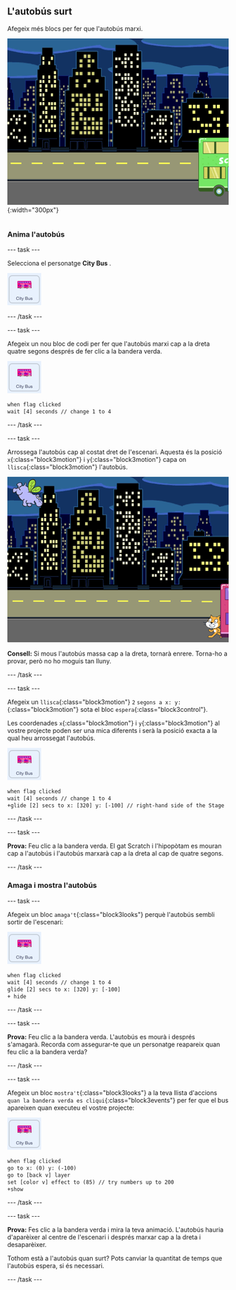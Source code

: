 ## L'autobús surt

<div style="display: flex; flex-wrap: wrap">
<div style="flex-basis: 200px; flex-grow: 1; margin-right: 15px;">
Afegeix més blocs per fer que l'autobús marxi.
</div>
<div>

![L'escenari ens mostra que l'autobús s'ha mogut cap a la dreta.](images/bus-leaving.png){:width="300px"}

</div>
</div>

### Anima l'autobús

--- task ---

Selecciona el personatge **City Bus** .

![El personatge del 'City Bus'.](images/bus-sprite.png)

--- /task ---

--- task ---

Afegeix un nou bloc de codi per fer que l'autobús marxi cap a la dreta quatre segons després de fer clic a la bandera verda.

![El personatge del 'City Bus'.](images/bus-sprite.png)

```blocks3
when flag clicked 
wait [4] seconds // change 1 to 4
```

--- /task ---

--- task ---

Arrossega l'autobús cap al costat dret de l'escenari. Aquesta és la posició `x`{:class="block3motion"} i `y`{:class="block3motion"} capa on `llisca`{:class="block3motion"} l'autobús.

![](images/bus-right.png)

**Consell:** Si mous l'autobús massa cap a la dreta, tornarà enrere. Torna-ho a provar, però no ho moguis tan lluny.

--- /task ---

--- task ---

Afegeix un `llisca`{:class="block3motion"} `2` `segons a x: y:`{:class="block3motion"} sota el bloc `espera`{:class="block3control"}.

Les coordenades `x`{:class="block3motion"} i `y`{:class="block3motion"} al vostre projecte poden ser una mica diferents i serà la posició exacta a la qual heu arrossegat l'autobús.

![El personatge del 'City Bus'.](images/bus-sprite.png)

```blocks3
when flag clicked 
wait [4] seconds // change 1 to 4
+glide [2] secs to x: [320] y: [-100] // right-hand side of the Stage
```

--- /task ---

--- task ---

**Prova:** Feu clic a la bandera verda. El gat Scratch i l'hipopòtam es mouran cap a l'autobús i l'autobús marxarà cap a la dreta al cap de quatre segons.

--- /task ---

### Amaga i mostra l'autobús

--- task ---

Afegeix un bloc `amaga't`{:class="block3looks"} perquè l'autobús sembli sortir de l'escenari:

![El personatge del 'City Bus'.](images/bus-sprite.png)

```blocks3
when flag clicked 
wait [4] seconds // change 1 to 4
glide [2] secs to x: [320] y: [-100]
+ hide
```
--- /task ---

--- task ---

**Prova:** Feu clic a la bandera verda. L'autobús es mourà i després s'amagarà. Recorda com assegurar-te que un personatge reapareix quan feu clic a la bandera verda?

--- /task ---

--- task ---

Afegeix un bloc `mostra't`{:class="block3looks"} a la teva llista d'accions `quan la bandera verda es cliqui`{:class="block3events"} per fer que el bus apareixen quan executeu el vostre projecte:

![El personatge del 'City Bus'.](images/bus-sprite.png)

```blocks3
when flag clicked
go to x: (0) y: (-100)
go to [back v] layer
set [color v] effect to (85) // try numbers up to 200
+show
```

--- /task ---

--- task ---

**Prova:** Fes clic a la bandera verda i mira la teva animació. L'autobús hauria d'aparèixer al centre de l'escenari i després marxar cap a la dreta i desaparèixer.

Tothom està a l'autobús quan surt? Pots canviar la quantitat de temps que l'autobús espera, si és necessari.

--- /task ---
